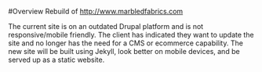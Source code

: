 #Overview
Rebuild of http://www.marbledfabrics.com 

The current site is on an outdated Drupal platform and is not responsive/mobile friendly. The client has indicated they want to update the site and no longer has the need for a CMS or ecommerce capability. The new site will be built using Jekyll, look better on mobile devices, and be served up as a static website. 
